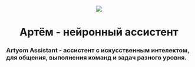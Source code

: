 <p align="center" width="100%"><img src="/Logo/RoundLogo_256.png"></p>

<h1 align="center">Артём - нейронный ассистент</h1>

### Artyom Assistant - ассистент с искусственным интелектом, для общения, выполнения команд и задач разного уровня.

